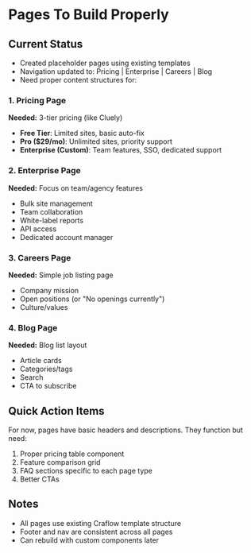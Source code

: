# Pages To Build Properly

## Current Status
- Created placeholder pages using existing templates
- Navigation updated to: Pricing | Enterprise | Careers | Blog
- Need proper content structures for:

### 1. Pricing Page
**Needed:** 3-tier pricing (like Cluely)
- **Free Tier**: Limited sites, basic auto-fix
- **Pro ($29/mo)**: Unlimited sites, priority support
- **Enterprise (Custom)**: Team features, SSO, dedicated support

### 2. Enterprise Page
**Needed:** Focus on team/agency features
- Bulk site management
- Team collaboration
- White-label reports
- API access
- Dedicated account manager

### 3. Careers Page
**Needed:** Simple job listing page
- Company mission
- Open positions (or "No openings currently")
- Culture/values

### 4. Blog Page
**Needed:** Blog list layout
- Article cards
- Categories/tags
- Search
- CTA to subscribe

## Quick Action Items
For now, pages have basic headers and descriptions. They function but need:
1. Proper pricing table component
2. Feature comparison grid
3. FAQ sections specific to each page type
4. Better CTAs

## Notes
- All pages use existing Craflow template structure
- Footer and nav are consistent across all pages
- Can rebuild with custom components later
